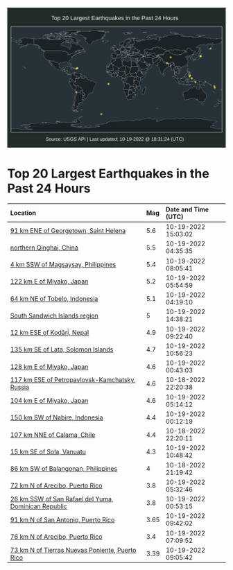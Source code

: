 ![Map](./map.png)

# Top 20 Largest Earthquakes in the Past 24 Hours

| Location | Mag | Date and Time (UTC) |
|:---|:---|:---|
| [91 km ENE of Georgetown, Saint Helena](https://earthquake.usgs.gov/earthquakes/eventpage/us6000iuvx) | 5.6 | 10-19-2022 15:03:02 |
| [northern Qinghai, China](https://earthquake.usgs.gov/earthquakes/eventpage/us6000iurr) | 5.5 | 10-19-2022 04:35:35 |
| [4 km SSW of Magsaysay, Philippines](https://earthquake.usgs.gov/earthquakes/eventpage/us6000iust) | 5.4 | 10-19-2022 08:05:41 |
| [122 km E of Miyako, Japan](https://earthquake.usgs.gov/earthquakes/eventpage/us6000iusb) | 5.2 | 10-19-2022 05:54:59 |
| [64 km NE of Tobelo, Indonesia](https://earthquake.usgs.gov/earthquakes/eventpage/us6000iurl) | 5.1 | 10-19-2022 04:19:10 |
| [South Sandwich Islands region](https://earthquake.usgs.gov/earthquakes/eventpage/us6000iuv9) | 5 | 10-19-2022 14:38:21 |
| [12 km ESE of Kodāri̇̄, Nepal](https://earthquake.usgs.gov/earthquakes/eventpage/us6000iut9) | 4.9 | 10-19-2022 09:22:40 |
| [135 km SE of Lata, Solomon Islands](https://earthquake.usgs.gov/earthquakes/eventpage/us6000iutq) | 4.7 | 10-19-2022 10:56:23 |
| [128 km E of Miyako, Japan](https://earthquake.usgs.gov/earthquakes/eventpage/us6000iunz) | 4.6 | 10-19-2022 00:43:03 |
| [117 km ESE of Petropavlovsk-Kamchatsky, Russia](https://earthquake.usgs.gov/earthquakes/eventpage/us6000iumv) | 4.6 | 10-18-2022 22:20:38 |
| [104 km E of Miyako, Japan](https://earthquake.usgs.gov/earthquakes/eventpage/us6000iurz) | 4.6 | 10-19-2022 05:14:12 |
| [150 km SW of Nabire, Indonesia](https://earthquake.usgs.gov/earthquakes/eventpage/us6000iuni) | 4.4 | 10-19-2022 00:12:19 |
| [107 km NNE of Calama, Chile](https://earthquake.usgs.gov/earthquakes/eventpage/us6000iumt) | 4.4 | 10-18-2022 22:20:11 |
| [15 km SE of Sola, Vanuatu](https://earthquake.usgs.gov/earthquakes/eventpage/us6000iutn) | 4.3 | 10-19-2022 10:48:42 |
| [86 km SW of Balangonan, Philippines](https://earthquake.usgs.gov/earthquakes/eventpage/us6000ium4) | 4 | 10-18-2022 21:19:42 |
| [72 km N of Arecibo, Puerto Rico](https://earthquake.usgs.gov/earthquakes/eventpage/pr2022292001) | 3.8 | 10-19-2022 05:32:46 |
| [26 km SSW of San Rafael del Yuma, Dominican Republic](https://earthquake.usgs.gov/earthquakes/eventpage/pr2022292000) | 3.8 | 10-19-2022 00:53:15 |
| [91 km N of San Antonio, Puerto Rico](https://earthquake.usgs.gov/earthquakes/eventpage/pr2022292002) | 3.65 | 10-19-2022 09:42:02 |
| [76 km N of Arecibo, Puerto Rico](https://earthquake.usgs.gov/earthquakes/eventpage/pr71378298) | 3.4 | 10-19-2022 07:09:52 |
| [73 km N of Tierras Nuevas Poniente, Puerto Rico](https://earthquake.usgs.gov/earthquakes/eventpage/pr71378343) | 3.39 | 10-19-2022 09:05:42 |
